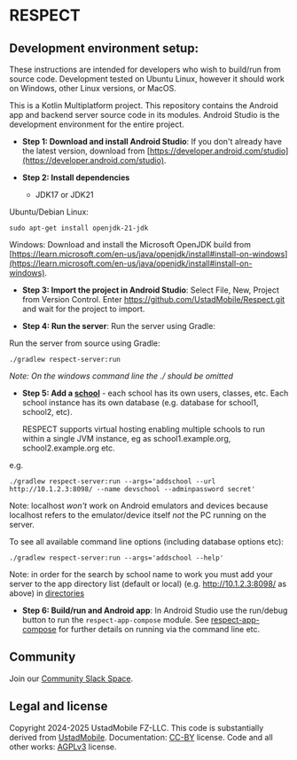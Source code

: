# RESPECT

## Development environment setup:

These instructions are intended for developers who wish to build/run from source code. Development
tested on Ubuntu Linux, however it should work on Windows, other Linux versions, or MacOS. 

This is a Kotlin Multiplatform project. This repository contains the Android app and
backend server source code in its modules. Android Studio is the development environment for the
entire project. 

*  __Step 1: Download and install Android Studio__: If you don't already have the latest version, download
   from [https://developer.android.com/studio](https://developer.android.com/studio).

* __Step 2: Install dependencies__
    * JDK17 or JDK21

Ubuntu/Debian Linux:
```
sudo apt-get install openjdk-21-jdk
```

Windows:
Download and install the Microsoft OpenJDK build from 
[https://learn.microsoft.com/en-us/java/openjdk/install#install-on-windows](https://learn.microsoft.com/en-us/java/openjdk/install#install-on-windows).

* __Step 3: Import the project in Android Studio__: Select File, New, Project from Version Control. Enter
  https://github.com/UstadMobile/Respect.git and wait for the project to import.

* __Step 4: Run the server__: Run the server using Gradle:

Run the server from source using Gradle:
```
./gradlew respect-server:run
```
_Note: On the windows command line the ./ should be omitted_

* __Step 5: Add a [school](ARCHITECTURE.md#schools)__ - each school has its own users, classes, etc.
  Each school instance has its own database (e.g. database for school1, school2, etc).

  RESPECT supports virtual hosting enabling multiple schools to run within a single JVM instance, eg
  as school1.example.org, school2.example.org etc.

e.g.
```
./gradlew respect-server:run --args='addschool --url http://10.1.2.3:8098/ --name devschool --adminpassword secret' 
```
Note: localhost _won't_ work on Android emulators and devices because localhost refers to the 
emulator/device itself _not_ the PC running on the server.

To see all available command line options (including database options etc):
```
./gradlew respect-server:run --args='addschool --help'
```

Note: in order for the search by school name to work you must add your server to the app directory
list (default or local)
(e.g. http://10.1.2.3:8098/ as above) in [directories](respect-lib-shared/src/androidMain/resources/directories)

* __Step 6: Build/run and Android app__: In Android Studio use the run/debug button to run the 
 ```respect-app-compose``` module. See [respect-app-compose](respect-app-compose/) for further
 details on running via the command line etc.

## Community

Join our [Community Slack Space](https://join.slack.com/t/respectdevelopers/shared_invite/zt-3h04mk3r6-SO1hBLbn0yj5kczPS7q2eg).

## Legal and license

Copyright 2024-2025 UstadMobile FZ-LLC. This code is substantially derived from [UstadMobile](https://www.github.com/UstadMobile/UstadMobile/).
Documentation: [CC-BY](https://creativecommons.org/licenses/by/4.0/) license.
Code and all other works: [AGPLv3](LICENSE) license.
